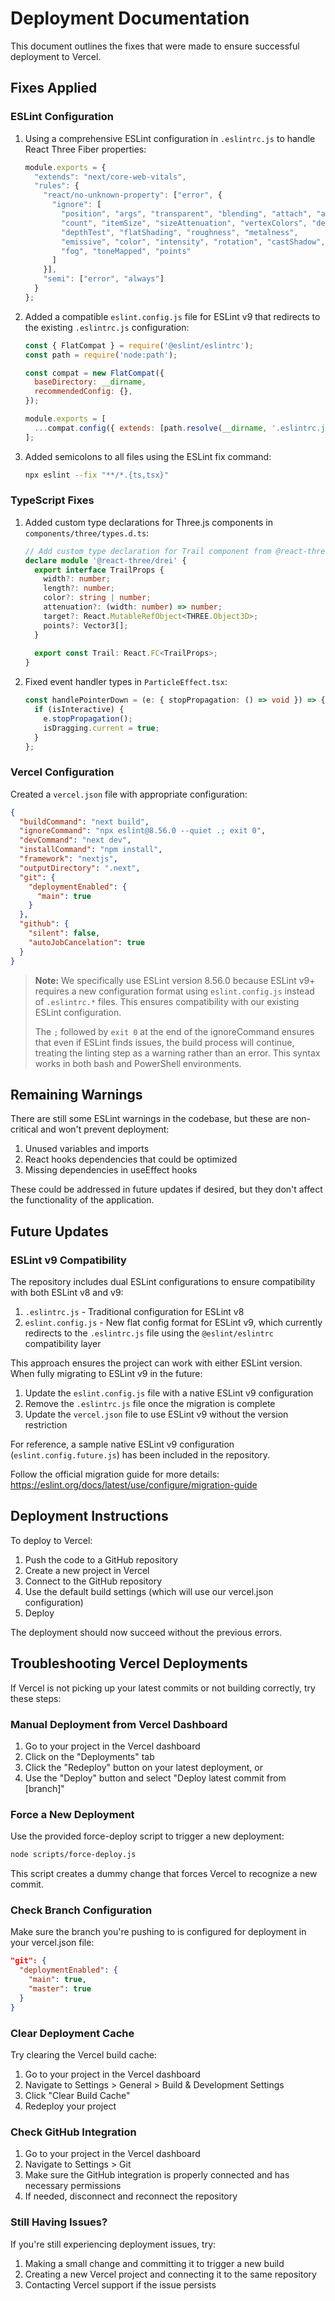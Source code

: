 # Deployment Documentation

This document outlines the fixes that were made to ensure successful deployment to Vercel.

## Fixes Applied

### ESLint Configuration

1. Using a comprehensive ESLint configuration in `.eslintrc.js` to handle React Three Fiber properties:
   ```javascript
   module.exports = {
     "extends": "next/core-web-vitals",
     "rules": {
       "react/no-unknown-property": ["error", { 
         "ignore": [
           "position", "args", "transparent", "blending", "attach", "array", 
           "count", "itemSize", "sizeAttenuation", "vertexColors", "depthWrite",
           "depthTest", "flatShading", "roughness", "metalness",
           "emissive", "color", "intensity", "rotation", "castShadow", "receiveShadow",
           "fog", "toneMapped", "points"
         ]
       }],
       "semi": ["error", "always"]
     }
   };
   ```

2. Added a compatible `eslint.config.js` file for ESLint v9 that redirects to the existing `.eslintrc.js` configuration:
   ```javascript
   const { FlatCompat } = require('@eslint/eslintrc');
   const path = require('node:path');
   
   const compat = new FlatCompat({
     baseDirectory: __dirname,
     recommendedConfig: {},
   });
   
   module.exports = [
     ...compat.config({ extends: [path.resolve(__dirname, '.eslintrc.js')] })
   ];
   ```

3. Added semicolons to all files using the ESLint fix command:
   ```bash
   npx eslint --fix "**/*.{ts,tsx}"
   ```

### TypeScript Fixes

1. Added custom type declarations for Three.js components in `components/three/types.d.ts`:
   ```typescript
   // Add custom type declaration for Trail component from @react-three/drei
   declare module '@react-three/drei' {
     export interface TrailProps {
       width?: number;
       length?: number;
       color?: string | number;
       attenuation?: (width: number) => number;
       target?: React.MutableRefObject<THREE.Object3D>;
       points?: Vector3[];
     }
     
     export const Trail: React.FC<TrailProps>;
   }
   ```

2. Fixed event handler types in `ParticleEffect.tsx`:
   ```typescript
   const handlePointerDown = (e: { stopPropagation: () => void }) => {
     if (isInteractive) {
       e.stopPropagation();
       isDragging.current = true;
     }
   };
   ```

### Vercel Configuration

Created a `vercel.json` file with appropriate configuration:
```json
{
  "buildCommand": "next build",
  "ignoreCommand": "npx eslint@8.56.0 --quiet .; exit 0",
  "devCommand": "next dev",
  "installCommand": "npm install",
  "framework": "nextjs",
  "outputDirectory": ".next",
  "git": {
    "deploymentEnabled": {
      "main": true
    }
  },
  "github": {
    "silent": false,
    "autoJobCancelation": true
  }
}
```

> **Note:** We specifically use ESLint version 8.56.0 because ESLint v9+ requires a new configuration format using `eslint.config.js` instead of `.eslintrc.*` files. This ensures compatibility with our existing ESLint configuration.
>
> The `;` followed by `exit 0` at the end of the ignoreCommand ensures that even if ESLint finds issues, the build process will continue, treating the linting step as a warning rather than an error. This syntax works in both bash and PowerShell environments.

## Remaining Warnings

There are still some ESLint warnings in the codebase, but these are non-critical and won't prevent deployment:

1. Unused variables and imports
2. React hooks dependencies that could be optimized
3. Missing dependencies in useEffect hooks

These could be addressed in future updates if desired, but they don't affect the functionality of the application.

## Future Updates

### ESLint v9 Compatibility

The repository includes dual ESLint configurations to ensure compatibility with both ESLint v8 and v9:

1. `.eslintrc.js` - Traditional configuration for ESLint v8
2. `eslint.config.js` - New flat config format for ESLint v9, which currently redirects to the `.eslintrc.js` file using the `@eslint/eslintrc` compatibility layer

This approach ensures the project can work with either ESLint version. When fully migrating to ESLint v9 in the future:

1. Update the `eslint.config.js` file with a native ESLint v9 configuration
2. Remove the `.eslintrc.js` file once the migration is complete
3. Update the `vercel.json` file to use ESLint v9 without the version restriction

For reference, a sample native ESLint v9 configuration (`eslint.config.future.js`) has been included in the repository.

Follow the official migration guide for more details: https://eslint.org/docs/latest/use/configure/migration-guide

## Deployment Instructions

To deploy to Vercel:

1. Push the code to a GitHub repository
2. Create a new project in Vercel
3. Connect to the GitHub repository
4. Use the default build settings (which will use our vercel.json configuration)
5. Deploy

The deployment should now succeed without the previous errors.

## Troubleshooting Vercel Deployments

If Vercel is not picking up your latest commits or not building correctly, try these steps:

### Manual Deployment from Vercel Dashboard

1. Go to your project in the Vercel dashboard
2. Click on the "Deployments" tab
3. Click the "Redeploy" button on your latest deployment, or
4. Use the "Deploy" button and select "Deploy latest commit from [branch]"

### Force a New Deployment

Use the provided force-deploy script to trigger a new deployment:

```bash
node scripts/force-deploy.js
```

This script creates a dummy change that forces Vercel to recognize a new commit.

### Check Branch Configuration

Make sure the branch you're pushing to is configured for deployment in your vercel.json file:

```json
"git": {
  "deploymentEnabled": {
    "main": true,
    "master": true
  }
}
```

### Clear Deployment Cache

Try clearing the Vercel build cache:

1. Go to your project in the Vercel dashboard
2. Navigate to Settings > General > Build & Development Settings
3. Click "Clear Build Cache"
4. Redeploy your project

### Check GitHub Integration

1. Go to your project in the Vercel dashboard
2. Navigate to Settings > Git
3. Make sure the GitHub integration is properly connected and has necessary permissions
4. If needed, disconnect and reconnect the repository

### Still Having Issues?

If you're still experiencing deployment issues, try:

1. Making a small change and committing it to trigger a new build
2. Creating a new Vercel project and connecting it to the same repository
3. Contacting Vercel support if the issue persists 